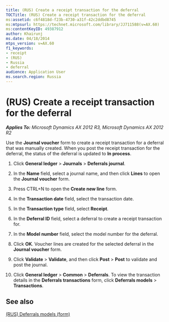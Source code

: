 ```yaml
---
title: (RUS) Create a receipt transaction for the deferral
TOCTitle: (RUS) Create a receipt transaction for the deferral
ms:assetid: c6f4818d-f23b-4730-a31f-42c2ddbd8745
ms:mtpsurl: https://technet.microsoft.com/library/JJ711588(v=AX.60)
ms:contentKeyID: 49387912
author: Khairunj
ms.date: 04/18/2014
mtps_version: v=AX.60
f1_keywords:
- receipt
- (RUS)
- Russia
- deferral
audience: Application User
ms.search.region: Russia
---
```


# (RUS) Create a receipt transaction for the deferral 


_**Applies To:** Microsoft Dynamics AX 2012 R3, Microsoft Dynamics AX 2012 R2_

Use the **Journal voucher** form to create a receipt transaction for a deferral that was manually created. When you post the receipt transaction for the deferral, the status of the deferral is updated to **In process**.

1.  Click **General ledger** \> **Journals** \> **Deferrals journal**.

2.  In the **Name** field, select a journal name, and then click **Lines** to open the **Journal voucher** form.

3.  Press CTRL+N to open the **Create new line** form.

4.  In the **Transaction date** field, select the transaction date.

5.  In the **Transaction type** field, select **Receipt**.

6.  In the **Deferral ID** field, select a deferral to create a receipt transaction for.

7.  In the **Model number** field, select the model number for the deferral.

8.  Click **OK**. Voucher lines are created for the selected deferral in the **Journal voucher** form.

9.  Click **Validate** \> **Validate**, and then click **Post** \> **Post** to validate and post the journal.

10. Click **General ledger** \> **Common** \> **Deferrals**. To view the transaction details in the **Deferrals transactions** form, click **Deferrals models** \> **Transactions**.

## See also

[(RUS) Deferrals models (form)](https://technet.microsoft.com/library/jj678655\(v=ax.60\))

  


